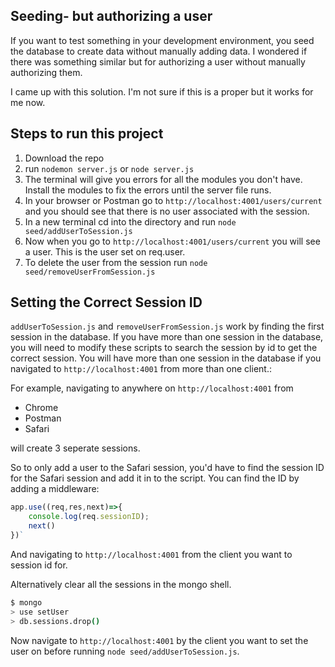 ## Seeding- but authorizing a user

If you want to test something in your development environment, you seed the database to create data without manually adding data. I wondered if there was something similar but for authorizing a user without manually authorizing them.

I came up with this solution. I'm not sure if this is a proper but it works for me now.

## Steps to run this project

1. Download the repo
2. run `nodemon server.js` or `node server.js`
3. The terminal will give you errors for all the modules you don't have. Install the modules to fix the errors until the server file runs.
4. In your browser or Postman go to `http://localhost:4001/users/current` and you should see that there is no user associated with the session.
5. In a new terminal cd into the directory and run `node seed/addUserToSession.js`
6. Now when you go to `http://localhost:4001/users/current` you will see a user. This is the user set on req.user.
7. To delete the user from the session run `node seed/removeUserFromSession.js`

## Setting the Correct Session ID

`addUserToSession.js` and `removeUserFromSession.js` work by finding the first session in the database. If you have more than one session in the database, you will need to modify these scripts to search the session by id to get the correct session. You will have more than one session in the database if you navigated to `http://localhost:4001` from more than one client.:

For example, navigating to anywhere on `http://localhost:4001` from

- Chrome
- Postman
- Safari

will create 3 seperate sessions.

So to only add a user to the Safari session, you'd have to find the session ID for the Safari session and add it in to the script. You can find the ID by adding a middleware:

```javascript
app.use((req,res,next)=>{
    console.log(req.sessionID);
    next()
})`
```

And navigating to `http://localhost:4001` from the client you want to session id for.

Alternatively clear all the sessions in the mongo shell.

```bash
$ mongo
> use setUser
> db.sessions.drop()
```

Now navigate to `http://localhost:4001` by the client you want to set the user on before running `node seed/addUserToSession.js`.
